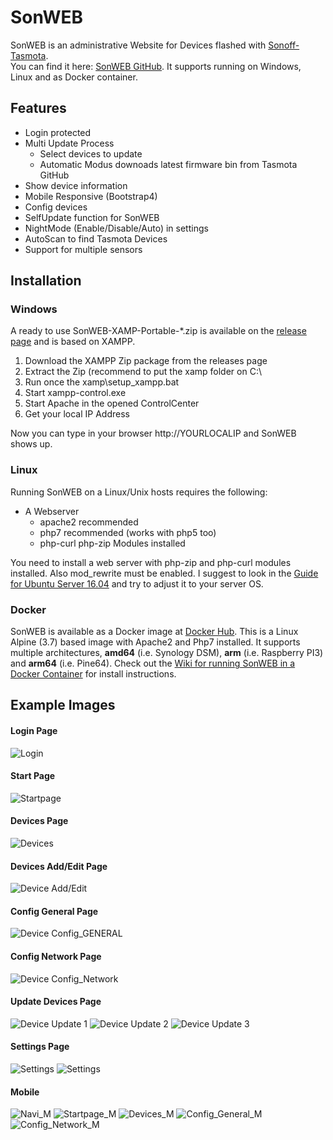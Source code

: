 # SonWEB
SonWEB is an administrative Website for Devices flashed with [Sonoff-Tasmota](https://github.com/arendst/Sonoff-Tasmota).   
You can find it here: [SonWEB GitHub](https://github.com/reloxx13/SonWEB).
It supports running on Windows, Linux and as Docker container.

## Features
* Login protected
* Multi Update Process
  * Select devices to update
  * Automatic Modus downoads latest firmware bin from Tasmota GitHub
* Show device information
* Mobile Responsive (Bootstrap4)
* Config devices
* SelfUpdate function for SonWEB
* NightMode (Enable/Disable/Auto) in settings
* AutoScan to find Tasmota Devices
* Support for multiple sensors

## Installation

### Windows
A ready to use SonWEB-XAMP-Portable-\*.zip is available on the [release page](https://github.com/reloxx13/SonWEB/releases) and is based on XAMPP.

1. Download the XAMPP Zip package from the releases page
2. Extract the Zip (recommend to put the xamp folder on C:\
3. Run once the xamp\setup_xampp.bat
4. Start xampp-control.exe
5. Start Apache in the opened ControlCenter
6. Get your local IP Address

Now you can type in your browser http://YOURLOCALIP and SonWEB shows up.

### Linux
Running SonWEB on a Linux/Unix hosts requires the following:
* A Webserver
  * apache2 recommended
  * php7 recommended (works with php5 too)
  * php-curl php-zip Modules installed

You need to install a web server with php-zip and php-curl modules installed. Also mod_rewrite must be enabled. I suggest to look in the [Guide for Ubuntu Server 16.04](https://github.com/reloxx13/SonWEB/wiki/Guide-for-Ubuntu-Server-16.04) and try to adjust it to your server OS.

### Docker
SonWEB is available as a Docker image at [Docker Hub](https://hub.docker.com/r/raymondmm/sonweb/). This is a Linux Alpine (3.7) based image with Apache2 and Php7 installed. It supports multiple architectures, **amd64** (i.e. Synology DSM), **arm** (i.e. Raspberry PI3) and  **arm64** (i.e. Pine64). Check out the [Wiki for running SonWEB in a Docker Container](https://github.com/RaymondMouthaan/sonweb-docker/wiki) for install instructions.

## Example Images
#### Login Page
![Login](https://raw.githubusercontent.com/reloxx13/reloxx13.github.io/master/media/sonweb/readme/1.png)
#### Start Page
![Startpage](https://raw.githubusercontent.com/reloxx13/reloxx13.github.io/master/media/sonweb/readme/2.png)
#### Devices Page
![Devices](https://raw.githubusercontent.com/reloxx13/reloxx13.github.io/master/media/sonweb/readme/3.png)
#### Devices Add/Edit Page
![Device Add/Edit](https://raw.githubusercontent.com/reloxx13/reloxx13.github.io/master/media/sonweb/readme/3_1.png)
#### Config General Page
![Device Config_GENERAL](https://raw.githubusercontent.com/reloxx13/reloxx13.github.io/master/media/sonweb/readme/4.png)
#### Config Network Page
![Device Config_Network](https://raw.githubusercontent.com/reloxx13/reloxx13.github.io/master/media/sonweb/readme/4_1.png)
#### Update Devices Page
![Device Update 1](https://raw.githubusercontent.com/reloxx13/reloxx13.github.io/master/media/sonweb/readme/5.png)
![Device Update 2](https://raw.githubusercontent.com/reloxx13/reloxx13.github.io/master/media/sonweb/readme/5_1.png)
![Device Update 3](https://raw.githubusercontent.com/reloxx13/reloxx13.github.io/master/media/sonweb/readme/5_2.png)
#### Settings Page
![Settings](https://raw.githubusercontent.com/reloxx13/reloxx13.github.io/master/media/sonweb/readme/6.png)
![Settings](https://raw.githubusercontent.com/reloxx13/reloxx13.github.io/master/media/sonweb/readme/7.png)

#### Mobile
![Navi_M](https://raw.githubusercontent.com/reloxx13/reloxx13.github.io/master/media/sonweb/readme/m1.png)
![Startpage_M](https://raw.githubusercontent.com/reloxx13/reloxx13.github.io/master/media/sonweb/readme/m2.png)
![Devices_M](https://raw.githubusercontent.com/reloxx13/reloxx13.github.io/master/media/sonweb/readme/m3.png)
![Config_General_M](https://raw.githubusercontent.com/reloxx13/reloxx13.github.io/master/media/sonweb/readme/m4.png)
![Config_Network_M](https://raw.githubusercontent.com/reloxx13/reloxx13.github.io/master/media/sonweb/readme/m4_1.png)
